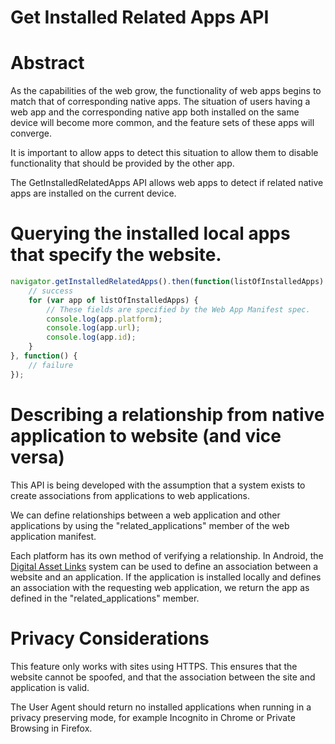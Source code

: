 # Get Installed Related Apps API

# Abstract
As the capabilities of the web grow, the functionality of web apps begins to
match that of corresponding native apps. The situation of users having a web
app and the corresponding native app both installed on the same device will
become more common, and the feature sets of these apps will converge.

It is important to allow apps to detect this situation to allow them to disable 
functionality that should be provided by the other app.

The GetInstalledRelatedApps API allows web apps to detect if related native apps
are installed on the current device.

# Querying the installed local apps that specify the website.
```js
navigator.getInstalledRelatedApps().then(function(listOfInstalledApps) {
    // success
    for (var app of listOfInstalledApps) {
        // These fields are specified by the Web App Manifest spec.
        console.log(app.platform);
        console.log(app.url);
        console.log(app.id);
    }
}, function() {
    // failure
});
```

# Describing a relationship from native application to website (and vice versa)
This API is being developed with the assumption that a system exists to create
associations from applications to web applications.

We can define relationships between a web application and other applications by
using the "related_applications" member of the web application manifest.

Each platform has its own method of verifying a relationship. In Android, the
[Digital Asset Links](https://developers.google.com/digital-asset-links/v1/create-statement)
system can be used to define an association between a website and an application.
If the application is installed locally and defines an association with the
requesting web application, we return the app as defined in the
"related_applications" member.

# Privacy Considerations
This feature only works with sites using HTTPS. This ensures that the website
cannot be spoofed, and that the association between the site and application is
valid.

The User Agent should return no installed applications when running in a privacy
preserving mode, for example Incognito in Chrome or Private Browsing in Firefox.
